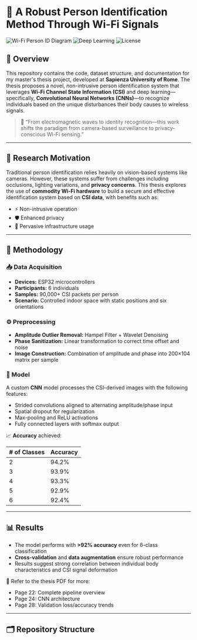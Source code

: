 # 📡 A Robust Person Identification Method Through Wi-Fi Signals

![Wi-Fi Person ID Diagram](https://img.shields.io/badge/WiFi-Sensing-blue)
![Deep Learning](https://img.shields.io/badge/DeepLearning-CNN-brightgreen)
![License](https://img.shields.io/badge/License-Academic-lightgrey)

## 📖 Overview

This repository contains the code, dataset structure, and documentation for my master's thesis project, developed at **Sapienza University of Rome**. The thesis proposes a novel, non-intrusive person identification system that leverages **Wi-Fi Channel State Information (CSI)** and deep learning—specifically, **Convolutional Neural Networks (CNNs)**—to recognize individuals based on the unique disturbances their body causes to wireless signals.

> 🧠 “From electromagnetic waves to identity recognition—this work shifts the paradigm from camera-based surveillance to privacy-conscious Wi-Fi sensing.”

---

## 🔬 Research Motivation

Traditional person identification relies heavily on vision-based systems like cameras. However, these systems suffer from challenges including occlusions, lighting variations, and **privacy concerns**. This thesis explores the use of **commodity Wi-Fi hardware** to build a secure and effective identification system based on **CSI data**, with benefits such as:

- ⚡ Non-intrusive operation  
- 🛡️ Enhanced privacy  
- 📶 Pervasive infrastructure usage  

---

## 🧪 Methodology

### 📥 Data Acquisition

- **Devices:** ESP32 microcontrollers  
- **Participants:** 6 individuals  
- **Samples:** 90,000+ CSI packets per person  
- **Scenario:** Controlled indoor space with static positions and six orientations  

### ⚙️ Preprocessing

- **Amplitude Outlier Removal:** Hampel Filter + Wavelet Denoising  
- **Phase Sanitization:** Linear transformation to correct time offset and noise  
- **Image Construction:** Combination of amplitude and phase into 200×104 matrix per sample  

### 🧠 Model

A custom **CNN** model processes the CSI-derived images with the following features:

- Strided convolutions aligned to alternating amplitude/phase input  
- Spatial dropout for regularization  
- Max-pooling and ReLU activations  
- Fully connected layers with softmax output  

📈 **Accuracy** achieved:

| # of Classes | Accuracy |
|--------------|----------|
| 2            | 94.2%    |
| 3            | 93.9%    |
| 4            | 93.3%    |
| 5            | 92.9%    |
| 6            | 92.4%    |

---

## 📊 Results

- The model performs with **>92% accuracy** even for 6-class classification  
- **Cross-validation** and **data augmentation** ensure robust performance  
- Results suggest strong correlation between individual body characteristics and CSI signal deformation  

📄 Refer to the thesis PDF for more:

- Page 22: Complete pipeline overview  
- Page 24: CNN architecture  
- Page 28: Validation loss/accuracy trends  

---

## 🗂️ Repository Structure


